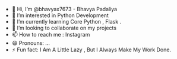 - 👋 Hi, I’m @bhavyax7673 - Bhavya Padaliya
- 👀 I’m interested in Python Development
- 🌱 I’m currently learning Core Python , Flask .
- 💞️ I’m looking to collaborate on my projects
- 📫 How to reach me : Instagram 
- 😄 Pronouns: ...
- ⚡ Fun fact: I Am A Little Lazy , But I Always Make My Work Done.
